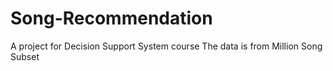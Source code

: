 # Song-Recommendation
A project for Decision Support System course
The data is from Million Song Subset
